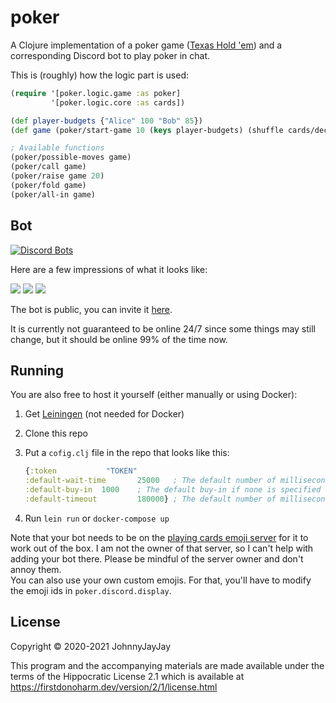 # poker

A Clojure implementation of a poker game ([Texas Hold 'em](https://en.wikipedia.org/wiki/Texas_hold_%27em)) and a corresponding Discord bot to play poker in chat.

This is (roughly) how the logic part is used:

```clojure
(require '[poker.logic.game :as poker]
         '[poker.logic.core :as cards])

(def player-budgets {"Alice" 100 "Bob" 85})
(def game (poker/start-game 10 (keys player-budgets) (shuffle cards/deck) player-budgets))

; Available functions
(poker/possible-moves game)
(poker/call game)
(poker/raise game 20)
(poker/fold game)
(poker/all-in game)
```

## Bot

[![Discord Bots](https://top.gg/api/widget/461791942779338762.svg)](https://top.gg/bot/461791942779338762)

Here are a few impressions of what it looks like:

![](https://i.imgur.com/zGCQoHN.png)
![](https://i.imgur.com/FeJTYD5.png)
![](https://i.imgur.com/yAWQtXn.png)

The bot is public, you can invite it [here](https://discord.com/api/oauth2/authorize?client_id=461791942779338762&permissions=329792&scope=bot).

It is currently not guaranteed to be online 24/7 since some things may still change, but it should be online 99% of the time now.

## Running

You are also free to host it yourself (either manually or using Docker):

1. Get [Leiningen](https://leiningen.org/) (not needed for Docker)
2. Clone this repo
3. Put a `cofig.clj` file in the repo that looks like this:
   
   ```clj
   {:token           "TOKEN"
   :default-wait-time       25000   ; The default number of milliseconds to wait for players when starting a game
   :default-buy-in  1000    ; The default buy-in if none is specified when running "holdem!"
   :default-timeout         180000} ; The default number of milliseconds after which the current player, if they have not made a move, will fold automatically
   ```
4. Run `lein run` or `docker-compose up`

Note that your bot needs to be on the [playing cards emoji server](https://discord.gg/sJB2xjK) for it to work out of the box. I am not the owner of that server, so I can't help with adding your bot there. Please be mindful of the server owner and don't annoy them.\
You can also use your own custom emojis. For that, you'll have to modify the emoji ids in `poker.discord.display`.

## License

Copyright © 2020-2021 JohnnyJayJay

This program and the accompanying materials are made available under the
terms of the Hippocratic License 2.1 which is available at
https://firstdonoharm.dev/version/2/1/license.html
